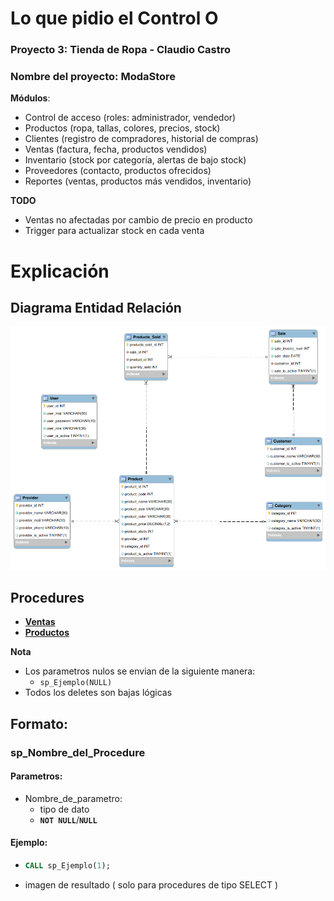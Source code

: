 # Lo que pidio el Control O
### Proyecto 3: Tienda de Ropa - Claudio Castro

### Nombre del proyecto: ModaStore

**Módulos**:
- Control de acceso (roles: administrador, vendedor)
- Productos (ropa, tallas, colores, precios, stock)
- Clientes (registro de compradores, historial de compras)
- Ventas (factura, fecha, productos vendidos)
- Inventario (stock por categoría, alertas de bajo stock)
- Proveedores (contacto, productos ofrecidos)
- Reportes (ventas, productos más vendidos, inventario)

**TODO**
- Ventas no afectadas por cambio de precio en producto
- Trigger para actualizar stock en cada venta

# Explicación
## Diagrama Entidad Relación
![Diagrama de la base de datos](resources/E-R.png)

## Procedures
- **[Ventas](/docs/ventas.md)**
- **[Productos](/docs/productos.md)**

**Nota**
- Los parametros nulos se envian de la siguiente manera: 
  - `sp_Ejemplo(NULL)`
- Todos los deletes son bajas lógicas

## Formato:

### sp_Nombre_del_Procedure
#### Parametros:
- Nombre_de_parametro:
  - tipo de dato
  - **`NOT NULL`**/**`NULL`**
#### Ejemplo:
- ```sql
  CALL sp_Ejemplo(1);
  ```
- imagen de resultado ( solo para procedures de tipo SELECT )
